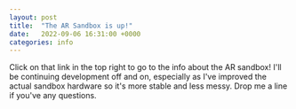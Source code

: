 ```yaml
---
layout: post
title:  "The AR Sandbox is up!"
date:   2022-09-06 16:31:00 +0000
categories: info
---
```


Click on that link in the top right to go to the info about the AR sandbox! I'll be continuing development off and on, especially as I've improved the actual sandbox hardware so it's more stable and less messy. Drop me a line if you've any questions.
